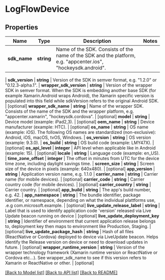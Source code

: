 # LogFlowDevice

## Properties
Name | Type | Description | Notes
------------ | ------------- | ------------- | -------------
**sdk_name** | **string** | Name of the SDK. Consists of the name of the SDK and the platform, e.g. &quot;appcenter.ios&quot;, &quot;hockeysdk.android&quot;.
 | 
**sdk_version** | **string** | Version of the SDK in semver format, e.g. &quot;1.2.0&quot; or &quot;0.12.3-alpha.1&quot;.
 | 
**wrapper_sdk_version** | **string** | Version of the wrapper SDK in semver format. When the SDK is embedding another base SDK (for example Xamarin.Android wraps Android), the Xamarin specific version is populated into this field while sdkVersion refers to the original Android SDK.
 | [optional] 
**wrapper_sdk_name** | **string** | Name of the wrapper SDK. Consists of the name of the SDK and the wrapper platform, e.g. &quot;appcenter.xamarin&quot;, &quot;hockeysdk.cordova&quot;.
 | [optional] 
**model** | **string** | Device model (example: iPad2,3).
 | [optional] 
**oem_name** | **string** | Device manufacturer (example: HTC).
 | [optional] 
**os_name** | **string** | OS name (example: iOS). The following OS names are standardized (non-exclusive): Android, iOS, macOS, tvOS, Windows.
 | 
**os_version** | **string** | OS version (example: 9.3.0).
 | 
**os_build** | **string** | OS build code (example: LMY47X).
 | [optional] 
**os_api_level** | **integer** | API level when applicable like in Android (example: 15).
 | [optional] 
**locale** | **string** | Language code (example: en_US).
 | 
**time_zone_offset** | **integer** | The offset in minutes from UTC for the device time zone, including daylight savings time.
 | 
**screen_size** | **string** | Screen size of the device in pixels (example: 640x480).
 | [optional] 
**app_version** | **string** | Application version name, e.g. 1.1.0
 | 
**carrier_name** | **string** | Carrier name (for mobile devices).
 | [optional] 
**carrier_code** | **string** | Carrier country code (for mobile devices).
 | [optional] 
**carrier_country** | **string** | Carrier country.
 | [optional] 
**app_build** | **string** | The app&#39;s build number, e.g. 42.
 | 
**app_namespace** | **string** | The bundle identifier, package identifier, or namespace, depending on what the individual plattforms use,  .e.g com.microsoft.example.
 | [optional] 
**live_update_release_label** | **string** | Label that is used to identify application code &#39;version&#39; released via Live Update beacon running on device
 | [optional] 
**live_update_deployment_key** | **string** | Identifier of environment that current application release belongs to, deployment key then maps to environment like Production, Staging.
 | [optional] 
**live_update_package_hash** | **string** | Hash of all files (ReactNative or Cordova) deployed to device via LiveUpdate beacon. Helps identify the Release version on device or need to download updates in future.
 | [optional] 
**wrapper_runtime_version** | **string** | Version of the wrapper technology framework (Xamarin runtime version or ReactNative or Cordova etc...). See wrapper_sdk_name to see if this version refers to Xamarin or ReactNative or other.
 | [optional] 

[[Back to Model list]](../README.md#documentation-for-models) [[Back to API list]](../README.md#documentation-for-api-endpoints) [[Back to README]](../README.md)

